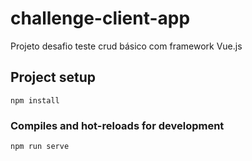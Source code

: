 # challenge-client-app

Projeto desafio teste crud básico com framework Vue.js

## Project setup
```
npm install
```

### Compiles and hot-reloads for development
```
npm run serve
```
